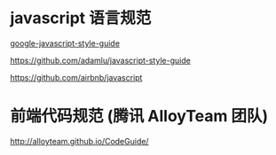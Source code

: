 # javascript 语言规范

[google-javascript-style-guide](http://bq69.com/blog/articles/script/868/google-javascript-style-guide.html)

https://github.com/adamlu/javascript-style-guide

https://github.com/airbnb/javascript

# 前端代码规范 (腾讯 AlloyTeam 团队)
http://alloyteam.github.io/CodeGuide/
